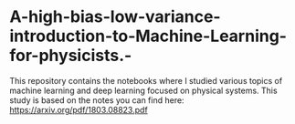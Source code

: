 # A-high-bias-low-variance-introduction-to-Machine-Learning-for-physicists.-
This repository contains the notebooks where I studied various topics of machine learning and deep learning focused on physical systems.
This study is based on the notes you can find here: https://arxiv.org/pdf/1803.08823.pdf
